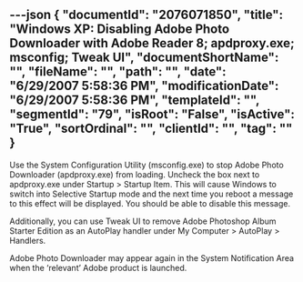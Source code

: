 ---json
{
  "documentId": "2076071850",
  "title": "Windows XP: Disabling Adobe Photo Downloader with Adobe Reader 8; apdproxy.exe; msconfig; Tweak UI",
  "documentShortName": "",
  "fileName": "",
  "path": "",
  "date": "6/29/2007 5:58:36 PM",
  "modificationDate": "6/29/2007 5:58:36 PM",
  "templateId": "",
  "segmentId": "79",
  "isRoot": "False",
  "isActive": "True",
  "sortOrdinal": "",
  "clientId": "",
  "tag": ""
}
---

Use the System Configuration Utility (msconfig.exe) to stop Adobe Photo Downloader (apdproxy.exe) from loading. Uncheck the box next to apdproxy.exe under Startup &gt; Startup Item. This will cause Windows to switch into Selective Startup mode and the next time you reboot a message to this effect will be displayed. You should be able to disable this message.

Additionally, you can use Tweak UI to remove Adobe Photoshop Album Starter Edition as an AutoPlay handler under My Computer &gt; AutoPlay &gt; Handlers.

Adobe Photo Downloader may appear again in the System Notification Area when the ‘relevant’ Adobe product is launched.

